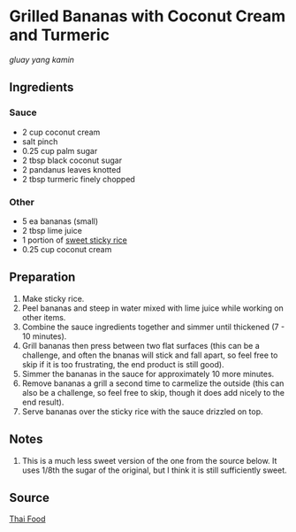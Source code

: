 # Grilled Bananas with Coconut Cream and Turmeric

_gluay yang kamin_

## Ingredients

### Sauce

- 2 cup coconut cream
- salt pinch
- 0.25 cup palm sugar
- 2 tbsp black coconut sugar
- 2 pandanus leaves knotted
- 2 tbsp turmeric finely chopped

### Other

- 5 ea bananas (small)
- 2 tbsp lime juice
- 1 portion of [sweet sticky rice](sweet-sticky-rice.md)
- 0.25 cup coconut cream

## Preparation

1. Make sticky rice.
1. Peel bananas and steep in water mixed with lime juice while working on other items.
1. Combine the sauce ingredients together and simmer until thickened (7 - 10 minutes).
1. Grill bananas then press between two flat surfaces (this can be a challenge, and often the bnanas will stick and fall apart, so feel free to skip if it is too frustrating, the end product is still good).
1. Simmer the bananas in the sauce for approximately 10 more minutes.
1. Remove bananas a grill a second time to carmelize the outside (this can also be a challenge, so feel free to skip, though it does add nicely to the end result).
1. Serve bananas over the sticky rice with the sauce drizzled on top.

## Notes

1. This is a much less sweet version of the one from the source below. It uses 1/8th the sugar of the original, but I think it is still sufficiently sweet.

## Source

[Thai Food](https://www.goodreads.com/book/show/154051.Thai_Food)
